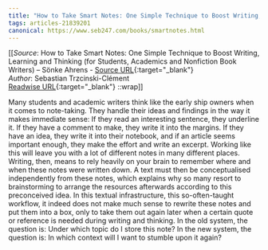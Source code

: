 ```yaml
---
title: "How to Take Smart Notes: One Simple Technique to Boost Writing, Learning and Thinking (For Students, Academics and Nonfiction Book Writers) – Sönke Ahrens (432080137)"
tags: articles-21839201
canonical: https://www.seb247.com/books/smartnotes.html
---
```


[[_Source_: How to Take Smart Notes: One Simple Technique to Boost Writing, Learning and Thinking (for Students, Academics and Nonfiction Book Writers) – Sönke Ahrens - [Source URL](https://www.seb247.com/books/smartnotes.html){:target="_blank"}<br>
_Author_: Sebastian Trzcinski-Clément<br>
[Readwise URL](https://readwise.io/open/432080137){:target="_blank"}
::wrap]]

Many students and academic writers think like the early ship owners when it comes to note-taking. They handle their ideas and findings in the way it makes immediate sense: If they read an interesting sentence, they underline it. If they have a comment to make, they write it into the margins. If they have an idea, they write it into their notebook, and if an article seems important enough, they make the effort and write an excerpt. Working like this will leave you with a lot of different notes in many different places. Writing, then, means to rely heavily on your brain to remember where and when these notes were written down. A text must then be conceptualised independently from these notes, which explains why so many resort to brainstorming to arrange the resources afterwards according to this preconceived idea. In this textual infrastructure, this so-often-taught workflow, it indeed does not make much sense to rewrite these notes and put them into a box, only to take them out again later when a certain quote or reference is needed during writing and thinking. In the old system, the question is: Under which topic do I store this note? In the new system, the question is: In which context will I want to stumble upon it again?
